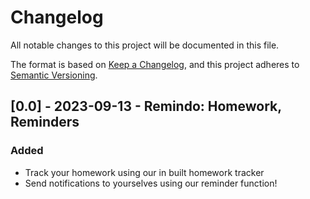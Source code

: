 # Changelog

All notable changes to this project will be documented in this file.

The format is based on [Keep a Changelog](https://keepachangelog.com/en/1.0.0/),
and this project adheres to [Semantic Versioning](https://semver.org/spec/v2.0.0.html).

## [0.0] - 2023-09-13 - Remindo: Homework, Reminders

### Added
- Track your homework using our in built homework tracker
- Send notifications to yourselves using our reminder function!
